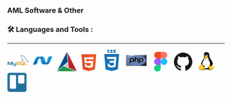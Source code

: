 ### AML Software & Other
<!--


<div id="header" align="center">
  <img src="banner.gif" height="150"/>
</div>

<h1 align="center">Just a big fan of comics</h1>
-->

<!-- Marvel (Comics) -->
<!--
<div id="badges" align="center">
  <a href="https://marvel.fandom.com/wiki/Marvel_Database">
    <img src="https://img.shields.io/badge/-Marvel-%20?style=for-the-badge&color=ff0000" alt="Marvel"/>
  </a>
  <a href="https://en.wikipedia.org/wiki/Hulk">
    <img src="https://img.shields.io/badge/Hulk-%20?style=for-the-badge&color=sucess" alt="Hulk"/>
  </a>
  <a href="https://en.wikipedia.org/wiki/Ghost_Rider">
   <img src="https://img.shields.io/badge/GhostRider-%20?style=for-the-badge&color=orange" alt="Ghost rider"/>
  </a>
</div>
-->
<!-- DC Comics -->
<!--
<div id="badges" align="center">
  <a href="https://dc.fandom.com/wiki/DC_Comics_Database">
    <img src="https://img.shields.io/badge/DC-%20?style=for-the-badge&color=grey" alt="DC"/>
  </a>
  <a href="https://en.wikipedia.org/wiki/Batman_(comic_book)">
    <img src ="https://img.shields.io/badge/Batman-%20?style=for-the-badge&color=FDE311" alt="Batman"/>
  </a>
  <a href="https://en.wikipedia.org/wiki/Flash_Comics">
    <img src="https://img.shields.io/badge/Flash-%20?style=for-the-badge&color=AB0020" alt="Flash"/>
  </a>
</div>
-->
<!-- Profile views -->
<!--
<div id="views" align="center">
  <img src="https://komarev.com/ghpvc/?username=po79tvx&style=for-the-badge"/>
</div>
-->

### :hammer_and_wrench: Languages and Tools :
-----
<div>
    <img src="https://github.com/devicons/devicon/blob/master/icons/mysql/mysql-original-wordmark.svg" title="MySQL"  alt="MySQL" width="50" height="50"/>&nbsp;
  <img src="https://github.com/devicons/devicon/blob/1119b9f84c0290e0f0b38982099a2bd027a48bf1/icons/dot-net/dot-net-original.svg" title=".NET" width="50" height="50"/>&nbsp;
  <img src="https://github.com/devicons/devicon/blob/master/icons/cmake/cmake-original.svg" title="CMake" width="45" height="45"/>&nbsp;
  <img src="https://github.com/devicons/devicon/blob/master/icons/html5/html5-original.svg" title="HTML5" alt="HTML" width="40" height="40"/>&nbsp;
  <img src="https://github.com/devicons/devicon/blob/master/icons/css3/css3-plain-wordmark.svg"  title="CSS3" alt="CSS" width="50" height="50"/>&nbsp;
  <img src="https://github.com/devicons/devicon/blob/1119b9f84c0290e0f0b38982099a2bd027a48bf1/icons/php/php-original.svg"  title="PHP" width="50" height="50"/>&nbsp;
  <img src="https://github.com/devicons/devicon/blob/1119b9f84c0290e0f0b38982099a2bd027a48bf1/icons/figma/figma-original.svg" title="Figma" width="45" height="45"/>&nbsp;
  <img src="https://github.com/devicons/devicon/blob/master/icons/github/github-original.svg" title="Github" width="45" height="45"/>&nbsp;
  <img src="https://github.com/devicons/devicon/blob/1119b9f84c0290e0f0b38982099a2bd027a48bf1/icons/linux/linux-original.svg" title="Linux" width="45" height="45"/>&nbsp;
  <img src="https://github.com/devicons/devicon/blob/1119b9f84c0290e0f0b38982099a2bd027a48bf1/icons/trello/trello-plain.svg" title="Linux" width="45" height="45"/>&nbsp;
 </div>

<!--
**po79tvx/po79tvx** is a ✨ _special_ ✨ repository because its `README.md` (this file) appears on your GitHub profile.

Here are some ideas to get you started:

- 🔭 I’m currently working on ...
- 🌱 I’m currently learning ...
- 👯 I’m looking to collaborate on ...
- 🤔 I’m looking for help with ...
- 💬 Ask me about ...
- 📫 How to reach me: ...
- 😄 Pronouns: ...
- ⚡ Fun fact: ...
-->
